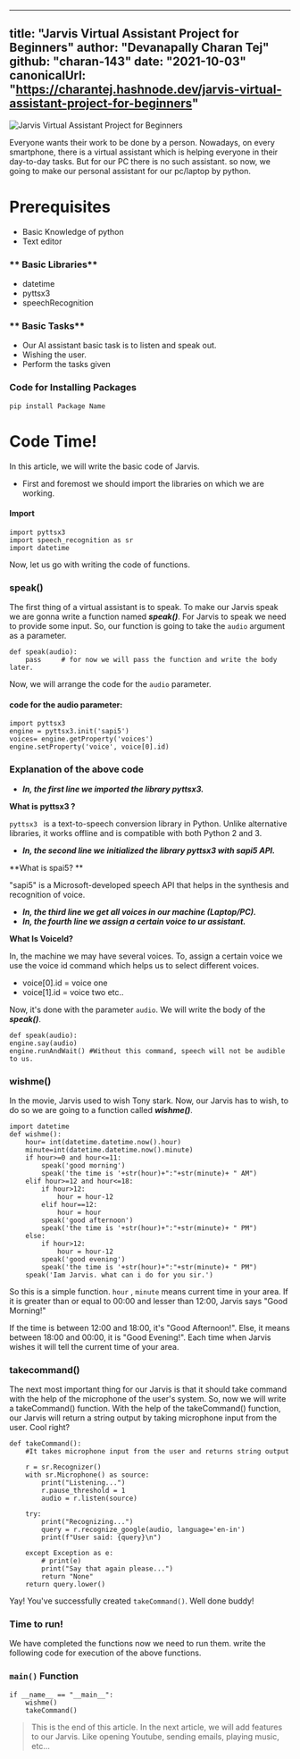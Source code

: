 
---
title: "Jarvis Virtual Assistant Project for Beginners"
author: "Devanapally Charan Tej"
github: "charan-143"
date: "2021-10-03"
canonicalUrl: "https://charantej.hashnode.dev/jarvis-virtual-assistant-project-for-beginners"
---

![Jarvis Virtual Assistant Project for Beginners](https://charantej.hashnode.dev/_next/image?url=https%3A%2F%2Fcdn.hashnode.com%2Fres%2Fhashnode%2Fimage%2Fupload%2Fv1631028966878%2FFDhIjj2eK.jpeg%3Fw%3D1600%26h%3D840%26fit%3Dcrop%26crop%3Dentropy%26auto%3Dcompress%2Cformat%26format%3Dwebp&w=1920&q=75)





Everyone wants their work to be done by a person. Nowadays, on every smartphone, there is a virtual assistant which is helping everyone in their day-to-day tasks. But for our PC there is no such assistant. so now, we going to make our personal assistant for our pc/laptop by python.


# Prerequisites

- Basic Knowledge of python
- Text editor 


### ** Basic Libraries**

- datetime
- pyttsx3
- speechRecognition

### ** Basic Tasks**

- Our AI assistant basic task is to listen and speak out.
- Wishing the user.
- Perform the tasks given

### **Code for Installing Packages**

```
pip install Package Name
``` 

# Code Time!
In this article, we will write the basic code of Jarvis.

- First and foremost we should import the libraries on which we are working.

#### **Import**


```
import pyttsx3
import speech_recognition as sr
import datetime
``` 

Now, let us go with writing the code of functions.

### speak()

The first thing of a virtual assistant is to speak. To make our Jarvis speak we are gonna write a function named ***speak()***. For Jarvis to speak we need to provide some input. So, our function is going to take the ```audio```  argument as a parameter.


```
def speak(audio):
    pass     # for now we will pass the function and write the body later.
``` 

Now, we will arrange the code for the ```audio``` parameter.

#### code for the audio parameter:


```
import pyttsx3
engine = pyttsx3.init('sapi5')
voices= engine.getProperty('voices') 
engine.setProperty('voice', voice[0].id)

``` 

### Explanation of the above code

- ***In, the first line we imported the library pyttsx3.***

**What is pyttsx3 ?**


```pyttsx3 ``` is a text-to-speech conversion library in Python. Unlike alternative libraries, it works offline and is compatible with both Python 2 and 3.

- ***In, the second line we initialized the library pyttsx3 with sapi5 API.***

**What is spai5? **

"sapi5" is a Microsoft-developed speech API that helps in the synthesis and recognition of voice.

- ***In, the third line we get all voices in our machine (Laptop/PC).***
- ***In, the fourth line we assign a certain voice to ur assistant.***

**What Is VoiceId?**

In, the machine we may have several voices. To, assign a certain voice we use the voice id command which helps us to select different voices.

- voice[0].id = voice one
- voice[1].id = voice two etc..

Now, it's done with the parameter ```audio```. We will write the body of the ***speak()***.


```
def speak(audio):
engine.say(audio) 
engine.runAndWait() #Without this command, speech will not be audible to us.
``` 

### wishme() 

In the movie, Jarvis used to wish Tony stark. Now, our Jarvis has to wish, to do so we are going to a function called ***wishme()***.


```
import datetime
def wishme():
    hour= int(datetime.datetime.now().hour)
    minute=int(datetime.datetime.now().minute)
    if hour>=0 and hour<=11:
        speak('good morning')
        speak('the time is '+str(hour)+":"+str(minute)+ " AM")
    elif hour>=12 and hour<=18:
        if hour>12:
            hour = hour-12
        elif hour==12:
            hour = hour
        speak('good afternoon')
        speak('the time is '+str(hour)+":"+str(minute)+ " PM")
    else:
        if hour>12:
            hour = hour-12
        speak('good evening')
        speak('the time is '+str(hour)+":"+str(minute)+ " PM")
    speak('Iam Jarvis. what can i do for you sir.')

``` 

So this is a simple function. ```hour``` , ```minute``` means current time in your area. If it is greater than or equal to 00:00 and lesser than 12:00, Jarvis says "Good Morning!"

If the time is between 12:00 and 18:00, it's "Good Afternoon!".
Else, it means between 18:00 and 00:00, it is "Good Evening!".
Each time when Jarvis wishes it will tell the current time of your area.


### takecommand()

The next most important thing for our Jarvis is that it should take command with the help of the microphone of the user's system. So, now we will write a takeCommand() function. With the help of the takeCommand() function, our Jarvis will return a string output by taking microphone input from the user. Cool right? 

```
def takeCommand():
    #It takes microphone input from the user and returns string output

    r = sr.Recognizer()
    with sr.Microphone() as source:
        print("Listening...")
        r.pause_threshold = 1
        audio = r.listen(source)

    try:
        print("Recognizing...")    
        query = r.recognize_google(audio, language='en-in')
        print(f"User said: {query}\n")

    except Exception as e:
        # print(e)    
        print("Say that again please...")  
        return "None"
    return query.lower()
``` 

Yay! You've successfully created ```takeCommand()```. Well done buddy!

### Time to run!

We have completed the functions now we need to run them.
write the following code for execution of the above functions.
### ```main()``` Function

```
if __name__ == "__main__":
    wishme()
    takeCommand()
``` 


> This is the end of this article. In the next article, we will add features to our Jarvis. Like opening Youtube, sending emails, playing music, etc...